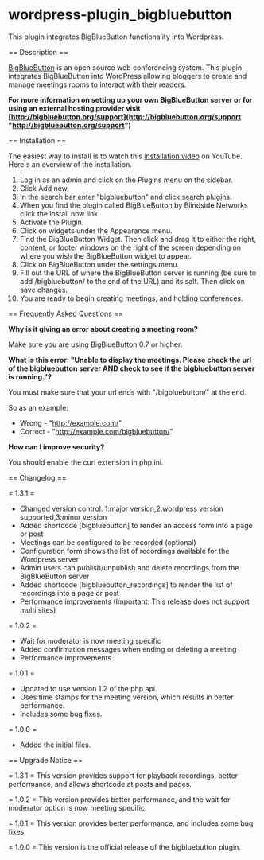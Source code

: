 wordpress-plugin_bigbluebutton
==============================

This plugin integrates BigBlueButton functionality into Wordpress. 

== Description ==

[BigBlueButton](http://bigbluebutton.org/ "BigBlueButton") is an open source web conferencing system. This plugin integrates BigBlueButton into WordPress allowing bloggers to create and manage meetings rooms to interact with their readers.

**For more information on setting up your own BigBlueButton server or for using an external hosting provider visit [http://bigbluebutton.org/support](http://bigbluebutton.org/support "http://bigbluebutton.org/support")**

== Installation ==

The easiest way to install is to watch this [installation video](http://www.youtube.com/watch?v=8Tle9BEKfFo "installation video") on YouTube. Here's an overview of the installation.

   1. Log in as an admin and click on the Plugins menu on the sidebar.
   1. Click Add new.
   1. In the search bar enter "bigbluebutton" and click search plugins.
   1. When you find the plugin called BigBlueButton by Blindside Networks click the install now link.
   1. Activate the Plugin.
   1. Click on widgets under the Appearance menu.
   1. Find the BigBlueButton Widget. Then click and drag it to either the right, content, or footer windows on the right of the screen depending on where you wish the BigBlueButton widget to appear.
   1. Click on BigBlueButton under the settings menu.
   1. Fill out the URL of where the BigBlueButton server is running (be sure to add /bigbluebutton/ to the end of the URL) and its salt. Then click on save changes.
   1. You are ready to begin creating meetings, and holding conferences.

== Frequently Asked Questions ==


**Why is it giving an error about creating a meeting room?**

Make sure you are using BigBlueButton 0.7 or higher.

**What is this error: "Unable to display the meetings. Please check the url of the bigbluebutton server AND check to see if the bigbluebutton server is running."?**

You must make sure that your url ends with "/bigbluebutton/" at the end. 

So as an example:

* Wrong - "http://example.com/"
* Correct - "http://example.com/bigbluebutton/" 

**How can I improve security?**

You should enable the curl extension in php.ini. 

== Changelog ==

= 1.3.1 =
* Changed version control. 1:major version,2:wordpress version supported,3:minor version
* Added shortcode [bigbluebutton] to render an access form into a page or post
* Meetings can be configured to be recorded (optional)
* Configuration form shows the list of recordings available for the Wordpress server
* Admin users can publish/unpublish and delete recordings from the BigBlueButton server
* Added shortcode [bigbluebutton_recordings] to render the list of recordings into a page or post
* Performance improvements
      (Important: This release does not support multi sites)

= 1.0.2 =
* Wait for moderator is now meeting specific
* Added confirmation messages when ending or deleting a meeting
* Performance improvements

= 1.0.1 =
* Updated to use version 1.2 of the php api.
* Uses time stamps for the meeting version, which results in better performance.
* Includes some bug fixes.

= 1.0.0 =
* Added the initial files.

== Upgrade Notice ==

= 1.3.1 =
This version provides support for playback recordings, better performance, and allows shortcode at posts and pages.

= 1.0.2 =
This version provides better performance, and the wait for moderator option is now meeting specific.

= 1.0.1 =
This version provides better performance, and includes some bug fixes.

= 1.0.0 =
This version is the official release of the bigbluebutton plugin.